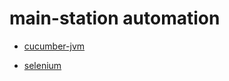 # main-station automation

* [cucumber-jvm](https://cucumber.io/)

* [selenium](http://www.seleniumframework.com/)